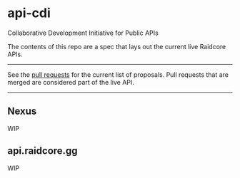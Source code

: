 # api-cdi

Collaborative Development Initiative for Public APIs

The contents of this repo are a spec that lays out the current live Raidcore APIs.

---

See the [pull requests](https://github.com/RaidcoreGG/api-cdi/pulls) for the current list of proposals. Pull requests that are merged are considered part of the live API.

---

## Nexus
WIP

## api.raidcore.gg
WIP